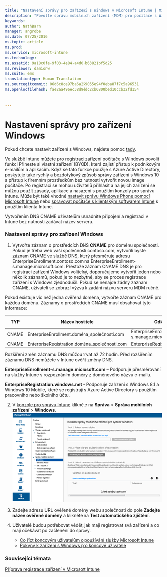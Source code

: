 ```yaml
---
title: "Nastavení správy pro zařízení s Windows v Microsoft Intune | Microsoft Intune"
description: "Povolte správu mobilních zařízení (MDM) pro počítače s Windows včetně zařízení s Windows 10 pomocí služby Microsoft Intune."
keywords: 
author: NathBarn
manager: angrobe
ms.date: 07/25/2016
ms.topic: article
ms.prod: 
ms.service: microsoft-intune
ms.technology: 
ms.assetid: 9a18c0fe-9f03-4e84-a4d0-b63821bf5d25
ms.reviewer: damionw
ms.suite: ems
translationtype: Human Translation
ms.sourcegitcommit: 06d6c8ce97ba6a259055e94f0eba87f7c5a96531
ms.openlocfilehash: fae2aa496ec38d9ddc2cb6800bed10ccb32fd154


---
```


# Nastavení správy pro zařízení Windows
Pokud chcete nastavit zařízení s Windows, najdete pomoc [tady](../enduser/using-your-windows-device-with-intune.md).

Ve službě Intune můžete pro registraci zařízení počítače s Windows povolit funkci Přineste si vlastní zařízení (BYOD), která zajistí přístup k podnikovým e-mailům a aplikacím. Když se tato funkce použije s Azure Active Directory, poskytuje také rychlý a bezdotykový způsob správy zařízení s Windows 10 a přístup k firemním prostředkům bez nutnosti vytvořit novou image počítače. Po registraci se mohou uživatelů přihlásit a na jejich zařízení se můžou použít zásady, aplikace a nasazení s použitím konzoly pro správu Intune. Může být také vhodné [nastavit správu Windows Phone pomocí Microsoft Intune](set-up-windows-phone-management-with-microsoft-intune.md) nebo [spravovat počítače s klientským softwarem Intune](manage-windows-pcs-with-microsoft-intune.md) s použitím klienta Intune.

Vytvořením DNS CNAME uživatelům usnadníte připojení a registraci v Intune bez nutnosti zadávat název serveru.

### Nastavení správy pro zařízení Windows

  1.  Vytvořte záznam o prostředcích DNS **CNAME** pro doménu společnosti. Pokud je třeba web vaší společnosti contoso.com, vytvořili byste záznam CNAME ve službě DNS, který přesměruje adresu EnterpriseEnrollment.contoso.com na EnterpriseEnrollment-s.manage.microsoft.com. Přestože záznam CNAME DNS je pro registraci zařízení Windows volitelný, doporučujeme vytvořit jeden nebo několik záznamů, pokud je to nezbytné, aby se proces registrace zařízení s Windows zjednodušil. Pokud se nenajde žádný záznam CNAME, uživateli se zobrazí výzva k zadání názvu serveru MDM ručně.

  Pokud existuje víc než jedna ověřená doména, vytvořte záznam CNAME pro každou doménu. Záznamy o prostředcích CNAME musí obsahovat tyto informace:

  |TYP|Název hostitele|Odkazuje na|Hodnota TTL|
  |--------|-------------|-------------|-------|
  |CNAME|EnterpriseEnrollment.doména_společnosti.com|EnterpriseEnrollment-s.manage.microsoft.com |1 hodina|
  |CNAME|EnterpriseRegistration.doména_společnosti.com|EnterpriseRegistration.windows.net|1 hodina|

  Rozšíření změn záznamu DNS můžou trvat až 72 hodin. Před rozšířením záznamu DNS nemůžete v Intune ověřit změny DNS.

  **EnterpriseEnrollment-s.manage.microsoft.com** – Podporuje přesměrování na služby Intune s rozpoznáním domény z doménového názvu e-mailu.

  **EnterpriseRegistration.windows.net** – Podporuje zařízení s Windows 8.1 a Windows 10 Mobile, které se registrují s Azure Active Directory s použitím pracovního nebo školního účtu.

  2.  V [konzole pro správu Intune](http://manage.microsoft.com) klikněte na **Správa** &gt; **Správa mobilních zařízení** &gt; **Windows**.
  ![Dialogové okno správy zařízení s Windows](../media/enroll-intune-winenr.png)

  3.  Zadejte adresu URL ověřené domény webu společnosti do pole **Zadejte název ověřené domény** a klikněte na **Test automatického zjištění**.

  4.  Uživatelé budou potřebovat vědět, jak mají registrovat svá zařízení a co mají očekávat po začlenění do správy.
      - [Co říct koncovým uživatelům o používání služby Microsoft Intune](what-to-tell-your-end-users-about-using-microsoft-intune.md)
      - [Pokyny k zařízení s Windows pro koncové uživatele](../enduser/using-your-windows-device-with-intune.md)

### Související témata
[Příprava registrace zařízení v Microsoft Intune](get-ready-to-enroll-devices-in-microsoft-intune.md)



<!--HONumber=Aug16_HO1-->


